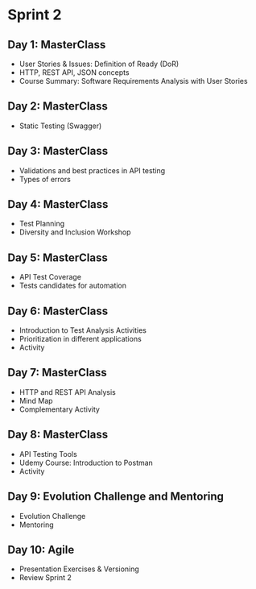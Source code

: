# Sprint 2

## Day 1: MasterClass

- User Stories &amp; Issues: Definition of Ready (DoR)
- HTTP, REST API, JSON concepts
- Course Summary: Software Requirements Analysis with User Stories

## Day 2: MasterClass​​​​​​​

- Static Testing (Swagger)

## Day 3: MasterClass

- Validations and best practices in API testing
- Types of errors

## Day 4: MasterClass

- Test Planning
- Diversity and Inclusion Workshop

## Day 5: MasterClass

- API Test Coverage
- Tests candidates for automation

## Day 6: MasterClass

- Introduction to Test Analysis Activities
- Prioritization in different applications
- Activity

## Day 7: MasterClass

- HTTP and REST API Analysis
- Mind Map
- Complementary Activity

## Day 8: MasterClass

- API Testing Tools
- Udemy Course: Introduction to Postman
- Activity

## Day 9: Evolution Challenge and Mentoring

- Evolution Challenge
- Mentoring

## Day 10: Agile

- Presentation Exercises &amp; Versioning
- Review Sprint 2
